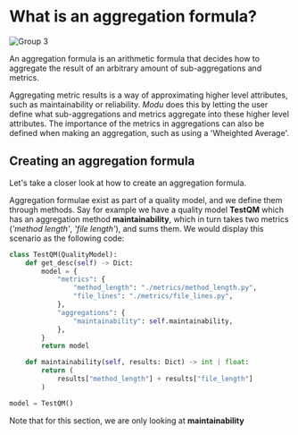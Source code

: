 # What is an aggregation formula?

![Group 3](https://user-images.githubusercontent.com/66801011/224264480-a66d91be-fa04-4994-a719-d390d2297ff4.png)

An aggregation formula is an arithmetic formula that decides how to aggregate the result of an arbitrary amount of sub-aggregations and metrics.

Aggregating metric results is a way of approximating higher level attributes, such as maintainability or reliability. _Modu_ does this by letting the user define what sub-aggregations and metrics aggregate into these higher level attributes. The importance of the metrics in aggregations can also be defined when making an aggregation, such as using a 'Wheighted Average'. 


## Creating an aggregation formula

Let's take a closer look at how to create an aggregation formula.

Aggregation formulae exist as part of a quality model, and we define them through methods. Say for example we have a quality model **TestQM** which has an aggregation method **maintainability**, which in turn takes two metrics (_'method length'_, _'file length'_), and sums them. We would display this scenario as the following code:

```python
class TestQM(QualityModel):
    def get_desc(self) -> Dict:
        model = {
            "metrics": {
                "method_length": "./metrics/method_length.py",
                "file_lines": "./metrics/file_lines.py",
            },
            "aggregations": {
                "maintainability": self.maintainability,
            },
        }
        return model

    def maintainability(self, results: Dict) -> int | float:
        return (
            results["method_length"] + results["file_length"]
        )

model = TestQM()
```
Note that for this section, we are only looking at **maintainability**